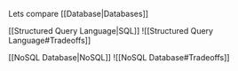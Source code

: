 Lets compare [[Database|Databases]]

[[Structured Query Language|SQL]]
![[Structured Query Language#Tradeoffs]]

[[NoSQL Database|NoSQL]]
![[NoSQL Database#Tradeoffs]]